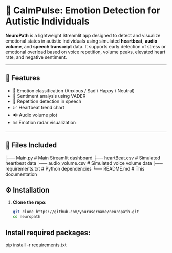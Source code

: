 # 🧠 CalmPulse: Emotion Detection for Autistic Individuals

**NeuroPath** is a lightweight Streamlit app designed to detect and visualize emotional states in autistic individuals using simulated **heartbeat**, **audio volume**, and **speech transcript** data. It supports early detection of stress or emotional overload based on voice repetition, volume peaks, elevated heart rate, and negative sentiment.

---

## 🔧 Features

- 🧠 Emotion classification (Anxious / Sad / Happy / Neutral)
- 💬 Sentiment analysis using VADER
- 🔁 Repetition detection in speech
- 📈 Heartbeat trend chart
- 🔊 Audio volume plot
- 📊 Emotion radar visualization

---

## 📁 Files Included

├── Main.py # Main Streamlit dashboard
├── heartBeat.csv # Simulated heartbeat data
├── audio_volume.csv # Simulated voice volume data
├── requirements.txt # Python dependencies
└── README.md # This documentation



## ⚙️ Installation

1. **Clone the repo:**
   ```bash
   git clone https://github.com/yourusername/neuropath.git
   cd neuropath

## Install required packages:

pip install -r requirements.txt

   
